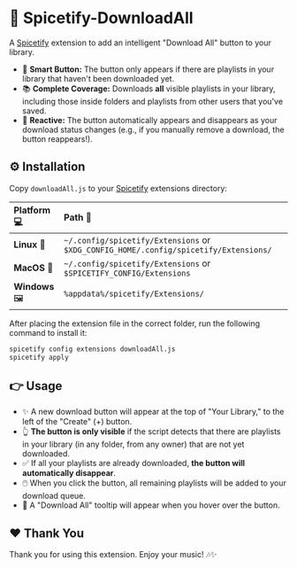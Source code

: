 # 🎼 Spicetify-DownloadAll

A [Spicetify](https://github.com/spicetify/spicetify-cli) extension to add an intelligent "Download All" button to your library.

* 🧠 **Smart Button:** The button only appears if there are playlists in your library that haven't been downloaded yet.
* 📚 **Complete Coverage:** Downloads **all** visible playlists in your library, including those inside folders and playlists from other users that you've saved.
* 🔄 **Reactive:** The button automatically appears and disappears as your download status changes (e.g., if you manually remove a download, the button reappears!).

## ⚙️ Installation

Copy `downloadAll.js` to your [Spicetify](https://github.com/spicetify/spicetify-cli) extensions directory:

| **Platform** 💻 | **Path** 📁 |
| :--------------- | :------------------------------------------------------------------------------------- |
| **Linux** 🐧 | `~/.config/spicetify/Extensions` or `$XDG_CONFIG_HOME/.config/spicetify/Extensions/` |
| **MacOS** 🍎 | `~/.config/spicetify/Extensions` or `$SPICETIFY_CONFIG/Extensions`                   |
| **Windows** 🖼️ | `%appdata%/spicetify/Extensions/`                                                  |

After placing the extension file in the correct folder, run the following command to install it:

```bash
spicetify config extensions downloadAll.js
spicetify apply
```

## 👉 Usage

  * ✨ A new download button will appear at the top of "Your Library," to the left of the "Create" (+) button.
  * 👆 **The button is only visible** if the script detects that there are playlists in your library (in any folder, from any owner) that are not yet downloaded.
  * ✅ If all your playlists are already downloaded, **the button will automatically disappear**.
  * 🖱️ When you click the button, all remaining playlists will be added to your download queue.
  * 💬 A "Download All" tooltip will appear when you hover over the button.

## ❤️ Thank You

Thank you for using this extension. Enjoy your music! 🎶✨
